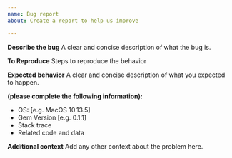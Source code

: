 ```yaml
---
name: Bug report
about: Create a report to help us improve

---
```


**Describe the bug**
A clear and concise description of what the bug is.

**To Reproduce**
Steps to reproduce the behavior

**Expected behavior**
A clear and concise description of what you expected to happen.

**(please complete the following information):**
 - OS: [e.g. MacOS 10.13.5]
 - Gem Version [e.g. 0.1.1]
 - Stack trace
 - Related code and data

**Additional context**
Add any other context about the problem here.
